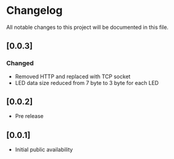 # Changelog
All notable changes to this project will be documented in this file.

## [0.0.3]
### Changed
- Removed HTTP and replaced with TCP socket
- LED data size reduced from 7 byte to 3 byte for each LED

## [0.0.2]
- Pre release

## [0.0.1]
- Initial public availability 

